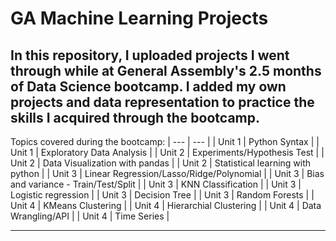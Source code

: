 # GA Machine Learning Projects

In  this repository, I uploaded projects I went through while at General Assembly's 2.5 months of Data Science bootcamp. I added my own projects and data representation to practice the skills I acquired through the bootcamp.
---
Topics covered during the bootcamp:
<a id='course'></a>
| --- | --- |
| Unit 1 | Python Syntax |
| Unit 1 | Exploratory Data Analysis |
| Unit 2 | Experiments/Hypothesis Test |
| Unit 2 | Data Visualization with pandas |
| Unit 2 | Statistical learning with python |
| Unit 3 | Linear Regression/Lasso/Ridge/Polynomial |
| Unit 3 | Bias and variance - Train/Test/Split |
| Unit 3 | KNN Classification |
| Unit 3 | Logistic regression |
| Unit 3 | Decision Tree |
| Unit 3 | Random Forests |
| Unit 4 | KMeans Clustering |
| Unit 4 | Hierarchial Clustering |
| Unit 4 | Data Wrangling/API |
| Unit 4 | Time Series |

---
